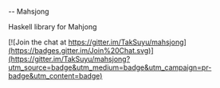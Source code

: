 -- Mahsjong

Haskell library for Mahjong

[![Join the chat at https://gitter.im/TakSuyu/mahsjong](https://badges.gitter.im/Join%20Chat.svg)](https://gitter.im/TakSuyu/mahsjong?utm_source=badge&utm_medium=badge&utm_campaign=pr-badge&utm_content=badge)